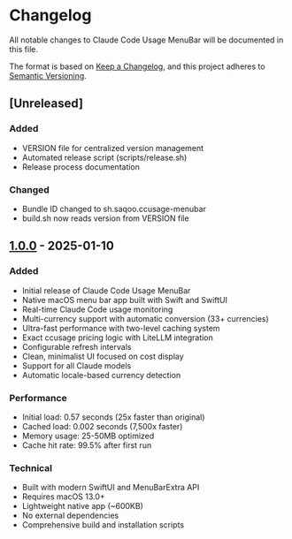 # Changelog

All notable changes to Claude Code Usage MenuBar will be documented in this file.

The format is based on [Keep a Changelog](https://keepachangelog.com/en/1.0.0/),
and this project adheres to [Semantic Versioning](https://semver.org/spec/v2.0.0.html).

## [Unreleased]

### Added
- VERSION file for centralized version management
- Automated release script (scripts/release.sh)
- Release process documentation

### Changed
- Bundle ID changed to sh.saqoo.ccusage-menubar
- build.sh now reads version from VERSION file

## [1.0.0] - 2025-01-10

### Added
- Initial release of Claude Code Usage MenuBar
- Native macOS menu bar app built with Swift and SwiftUI
- Real-time Claude Code usage monitoring
- Multi-currency support with automatic conversion (33+ currencies)
- Ultra-fast performance with two-level caching system
- Exact ccusage pricing logic with LiteLLM integration
- Configurable refresh intervals
- Clean, minimalist UI focused on cost display
- Support for all Claude models
- Automatic locale-based currency detection

### Performance
- Initial load: 0.57 seconds (25x faster than original)
- Cached load: 0.002 seconds (7,500x faster)
- Memory usage: 25-50MB optimized
- Cache hit rate: 99.5% after first run

### Technical
- Built with modern SwiftUI and MenuBarExtra API
- Requires macOS 13.0+
- Lightweight native app (~600KB)
- No external dependencies
- Comprehensive build and installation scripts

[1.0.0]: https://github.com/saqoosha/ccusage-menubar/releases/tag/v1.0.0